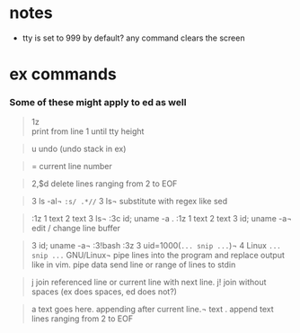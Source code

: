 # notes
  - tty is set to 999 by default? any command clears the screen

# ex commands
### Some of these might apply to ed as well

> 1z  
print from line 1 until tty height

> u
undo (undo stack in ex)

> =
current line number

> 2,$d
delete lines ranging from 2 to EOF

> 3 ls -al¬
`:s/ .*//`
> 3 ls¬
substitute with regex like sed

> :1z
>   1 text
>   2 text
>   3 ls¬
> :3c
> id; uname -a
> .
> :1z
>   1 text
>   2 text
>   3 id; uname -a¬
edit / change line buffer

>   3 id; uname -a¬
> :3!bash
> :3z
>   3 uid=1000(`... snip ...`)¬
>   4 Linux `... snip ...` GNU/Linux¬
pipe lines into the program and replace output like in vim.
pipe data send line or range of lines to stdin

> j
join referenced line or current line with next line.
> j!
join without spaces (ex does spaces, ed does not?)

> a
> text goes here. appending after current line.¬
> text
> .
append text lines ranging from 2 to EOF
